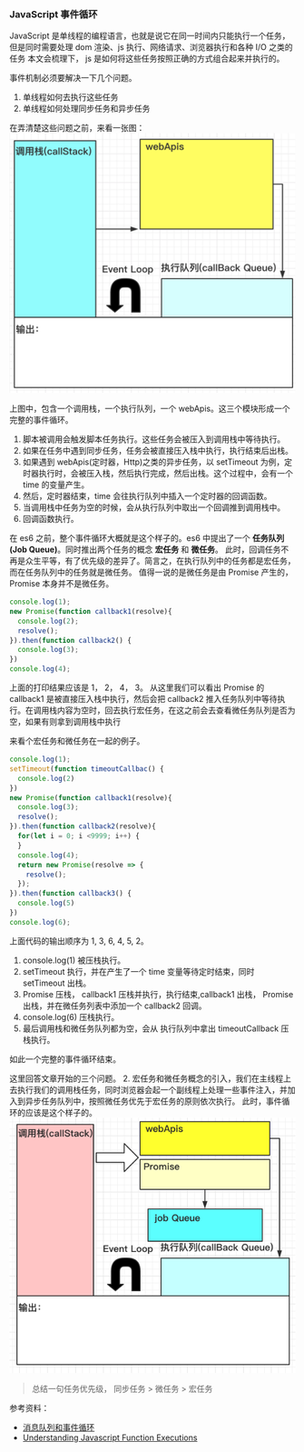 ### JavaScript 事件循环

JavaScript 是单线程的编程语言，也就是说它在同一时间内只能执行一个任务，但是同时需要处理 dom 渲染、js 执行、网络请求、浏览器执行和各种 I/O 之类的任务 本文会梳理下， js 是如何将这些任务按照正确的方式组合起来并执行的。

事件机制必须要解决一下几个问题。

1. 单线程如何去执行这些任务
2. 单线程如何处理同步任务和异步任务

在弄清楚这些问题之前，来看一张图：
![](../images/event-loop/event-loop.png?=300x300)

上图中，包含一个调用栈，一个执行队列，一个 webApis。这三个模块形成一个完整的事件循环。
1. 脚本被调用会触发脚本任务执行。这些任务会被压入到调用栈中等待执行。
2. 如果在任务中遇到同步任务，任务会被直接压入栈中执行，执行结束后出栈。
3. 如果遇到 webApis(定时器，Http)之类的异步任务，以 setTimeout 为例，定时器执行时，会被压入栈，然后执行完成，然后出栈。这个过程中，会有一个 time 的变量产生。
4. 然后，定时器结束，time 会往执行队列中插入一个定时器的回调函数。
5. 当调用栈中任务为空的时候，会从执行队列中取出一个回调推到调用栈中。
6. 回调函数执行。

在 es6 之前，整个事件循环大概就是这个样子的。es6 中提出了一个 **任务队列(Job Queue)**。同时推出两个任务的概念 **宏任务** 和 **微任务**。
此时，回调任务不再是众生平等，有了优先级的差异了。简言之，在执行队列中的任务都是宏任务，而在任务队列中的任务就是微任务。
值得一说的是微任务是由 Promise 产生的，Promise 本身并不是微任务。
``` js
console.log(1);
new Promise(function callback1(resolve){
  console.log(2);
  resolve();
}).then(function callback2() {
  console.log(3);
})
console.log(4);
```
上面的打印结果应该是 1， 2， 4， 3。
从这里我们可以看出 Promise 的 callback1 是被直接压入栈中执行，然后会把 callback2 推入任务队列中等待执行。在调用栈内容为空时，回去执行宏任务，在这之前会去查看微任务队列是否为空，如果有则拿到调用栈中执行

来看个宏任务和微任务在一起的例子。

``` js
console.log(1);
setTimeout(function timeoutCallbac() {
  console.log(2)
})
new Promise(function callback1(resolve){
  console.log(3);
  resolve();
}).then(function callback2(resolve){
  for(let i = 0; i <9999; i++) {
  }
  console.log(4);
  return new Promise(resolve => {
    resolve();
  });
}).then(function callback3() {
  console.log(5)
})
console.log(6);
```
上面代码的输出顺序为 1, 3, 6, 4, 5, 2。
1. console.log(1) 被压栈执行。
2. setTimeout 执行，并在产生了一个 time 变量等待定时结束，同时 setTimeout 出栈。
3. Promise 压栈， callback1 压栈并执行，执行结束,callback1 出栈， Promise 出栈，并在微任务列表中添加一个 callback2 回调。
4. console.log(6) 压栈执行。
6. 最后调用栈和微任务队列都为空，会从 执行队列中拿出 timeoutCallback 压栈执行。

如此一个完整的事件循环结束。

这里回答文章开始的三个问题。
2. 宏任务和微任务概念的引入，我们在主线程上去执行我们的调用栈任务，同时浏览器会起一个副线程上处理一些事件注入，并加入到异步任务队列中，按照微任务优先于宏任务的原则依次执行。
此时，事件循环的应该是这个样子的。
![](../images/event-loop/full-event.png?=300x300)

> 总结一句任务优先级， 同步任务 > 微任务 > 宏任务

参考资料：
* [消息队列和事件循环](https://time.geekbang.org/column/article/132931)
* [Understanding Javascript Function Executions](https://medium.com/@gaurav.pandvia/understanding-javascript-function-executions-tasks-event-loop-call-stack-more-part-1-5683dea1f5ec)